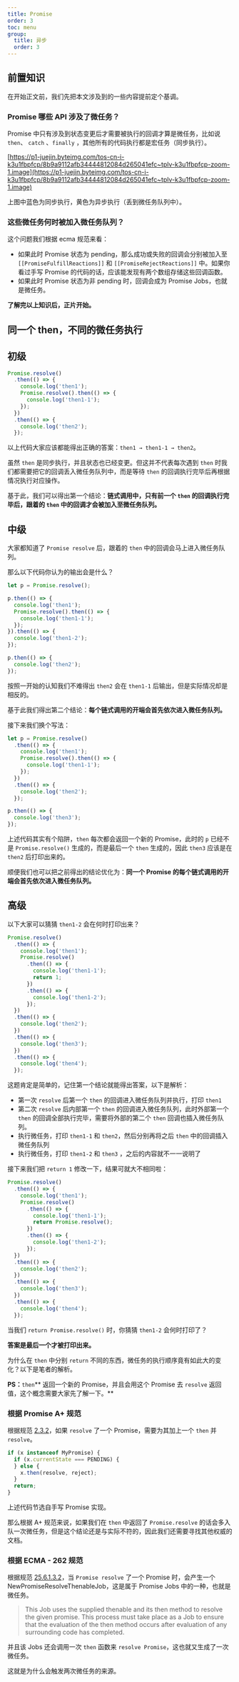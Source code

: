 ```yaml
---
title: Promise
order: 3
toc: menu
group:
  title: 异步
  order: 3
---
```


## 前置知识

在开始正文前，我们先把本文涉及到的一些内容提前定个基调。

### Promise 哪些 API 涉及了微任务？

Promise 中只有涉及到状态变更后才需要被执行的回调才算是微任务，比如说 `then`、 `catch` 、`finally` ，其他所有的代码执行都是宏任务（同步执行）。

[https://p1-juejin.byteimg.com/tos-cn-i-k3u1fbpfcp/8b9a9112afb34444812084d265041efc~tplv-k3u1fbpfcp-zoom-1.image](https://p1-juejin.byteimg.com/tos-cn-i-k3u1fbpfcp/8b9a9112afb34444812084d265041efc~tplv-k3u1fbpfcp-zoom-1.image)

上图中蓝色为同步执行，黄色为异步执行（丢到微任务队列中）。

### 这些微任务何时被加入微任务队列？

这个问题我们根据 ecma 规范来看：

- 如果此时 Promise 状态为 pending，那么成功或失败的回调会分别被加入至 `[[PromiseFulfillReactions]]` 和 `[[PromiseRejectReactions]]` 中。如果你看过手写 Promise 的代码的话，应该能发现有两个数组存储这些回调函数。
- 如果此时 Promise 状态为非 pending 时，回调会成为 Promise Jobs，也就是微任务。

**了解完以上知识后，正片开始。**

## 同一个 then，不同的微任务执行

## 初级

```javascript
Promise.resolve()
  .then(() => {
    console.log('then1');
    Promise.resolve().then(() => {
      console.log('then1-1');
    });
  })
  .then(() => {
    console.log('then2');
  });
```

以上代码大家应该都能得出正确的答案：`then1 → then1-1 → then2`。

虽然 `then` 是同步执行，并且状态也已经变更。但这并不代表每次遇到 `then` 时我们都需要把它的回调丢入微任务队列中，而是等待 `then` 的回调执行完毕后再根据情况执行对应操作。

基于此，我们可以得出第一个结论：**链式调用中，只有前一个 `then` 的回调执行完毕后，跟着的 `then` 中的回调才会被加入至微任务队列。**

## 中级

大家都知道了 `Promise resolve` 后，跟着的 `then` 中的回调会马上进入微任务队列。

那么以下代码你认为的输出会是什么？

```javascript
let p = Promise.resolve();

p.then(() => {
  console.log('then1');
  Promise.resolve().then(() => {
    console.log('then1-1');
  });
}).then(() => {
  console.log('then1-2');
});

p.then(() => {
  console.log('then2');
});
```

按照一开始的认知我们不难得出 `then2` 会在 `then1-1` 后输出，但是实际情况却是相反的。

基于此我们得出第二个结论：**每个链式调用的开端会首先依次进入微任务队列。**

接下来我们换个写法：

```javascript
let p = Promise.resolve()
  .then(() => {
    console.log('then1');
    Promise.resolve().then(() => {
      console.log('then1-1');
    });
  })
  .then(() => {
    console.log('then2');
  });

p.then(() => {
  console.log('then3');
});
```

上述代码其实有个陷阱，`then` 每次都会返回一个新的 Promise，此时的 `p` 已经不是 `Promise.resolve()` 生成的，而是最后一个 `then` 生成的，因此 `then3` 应该是在 `then2` 后打印出来的。

顺便我们也可以把之前得出的结论优化为：**同一个 Promise 的每个链式调用的开端会首先依次进入微任务队列。**

## 高级

以下大家可以猜猜 `then1-2` 会在何时打印出来？

```javascript
Promise.resolve()
  .then(() => {
    console.log('then1');
    Promise.resolve()
      .then(() => {
        console.log('then1-1');
        return 1;
      })
      .then(() => {
        console.log('then1-2');
      });
  })
  .then(() => {
    console.log('then2');
  })
  .then(() => {
    console.log('then3');
  })
  .then(() => {
    console.log('then4');
  });
```

这题肯定是简单的，记住第一个结论就能得出答案，以下是解析：

- 第一次 `resolve` 后第一个 `then` 的回调进入微任务队列并执行，打印 `then1`
- 第二次 `resolve` 后内部第一个 `then` 的回调进入微任务队列，此时外部第一个 `then` 的回调全部执行完毕，需要将外部的第二个 `then` 回调也插入微任务队列。
- 执行微任务，打印 `then1-1` 和 `then2`，然后分别再将之后 `then` 中的回调插入微任务队列
- 执行微任务，打印 `then1-2` 和 `then3` ，之后的内容就不一一说明了

接下来我们把 `return 1` 修改一下，结果可就大不相同啦：

```javascript
Promise.resolve()
  .then(() => {
    console.log('then1');
    Promise.resolve()
      .then(() => {
        console.log('then1-1');
        return Promise.resolve();
      })
      .then(() => {
        console.log('then1-2');
      });
  })
  .then(() => {
    console.log('then2');
  })
  .then(() => {
    console.log('then3');
  })
  .then(() => {
    console.log('then4');
  });
```

当我们 `return Promise.resolve()` 时，你猜猜 `then1-2` 会何时打印了？

**答案是最后一个才被打印出来。**

为什么在 `then` 中分别 `return` 不同的东西，微任务的执行顺序竟有如此大的变化？以下是笔者的解析。

**PS：**`then`** 返回一个新的 Promise，并且会用这个 Promise 去 `resolve` 返回值，这个概念需要大家先了解一下。**

### 根据 Promise A+ 规范

根据规范 [2.3.2](https://promisesaplus.com/#point-49)，如果 `resolve` 了一个 Promise，需要为其加上一个 `then` 并 `resolve`。

```javascript
if (x instanceof MyPromise) {
  if (x.currentState === PENDING) {
  } else {
    x.then(resolve, reject);
  }
  return;
}
```

上述代码节选自手写 Promise 实现。

那么根据 A+ 规范来说，如果我们在 `then` 中返回了 `Promise.resolve` 的话会多入队一次微任务，但是这个结论还是与实际不符的，因此我们还需要寻找其他权威的文档。

### 根据 ECMA - 262 规范

根据规范 [25.6.1.3.2](https://www.ecma-international.org/ecma-262/#sec-promise-resolve-functions)，当 `Promise resolve` 了一个 Promise 时，会产生一个 NewPromiseResolveThenableJob，这是属于 Promise Jobs 中的一种，也就是微任务。

> This Job uses the supplied thenable and its then method to resolve the given promise. This process must take place as a Job to ensure that the evaluation of the then method occurs after evaluation of any surrounding code has completed.

并且该 Jobs 还会调用一次 `then` 函数来 `resolve Promise`，这也就又生成了一次微任务。

这就是为什么会触发两次微任务的来源。
